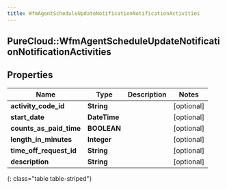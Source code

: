 ```yaml
---
title: WfmAgentScheduleUpdateNotificationNotificationActivities
---
```

## PureCloud::WfmAgentScheduleUpdateNotificationNotificationActivities

## Properties

|Name | Type | Description | Notes|
|------------ | ------------- | ------------- | -------------|
| **activity_code_id** | **String** |  | [optional] |
| **start_date** | **DateTime** |  | [optional] |
| **counts_as_paid_time** | **BOOLEAN** |  | [optional] |
| **length_in_minutes** | **Integer** |  | [optional] |
| **time_off_request_id** | **String** |  | [optional] |
| **description** | **String** |  | [optional] |
{: class="table table-striped"}


